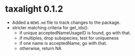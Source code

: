 # taxalight 0.1.2

* Added a `NEWS.md` file to track changes to the package.
* stricter matching criteria for get_ids():
  - if unique acceptedNameUsageID is found, go with that.
  - if multiples, drop subspecies, test for uniqueness
  - if one name is acceptedName, go with that.
  - otherwise, return NA

